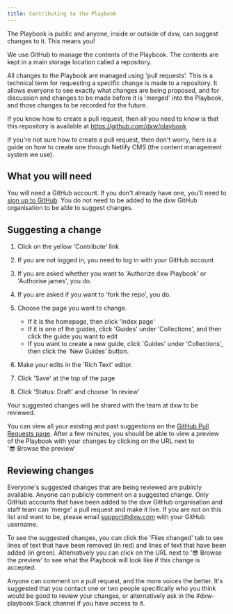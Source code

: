 ```yaml
---
title: Contributing to the Playbook
---
```

The Playbook is public and anyone, inside or outside of dxw, can suggest changes to it. This means you!

We use GitHub to manage the contents of the Playbook. The contents are kept in a main storage location called a repository.

All changes to the Playbook are managed using 'pull requests'. This is a technical term for requesting a specific change is made to a repository. It allows everyone to see exactly what changes are being proposed, and for discussion and changes to be made before it is 'merged' into the Playbook, and those changes to be recorded for the future.

If you know how to create a pull request, then all you need to know is that this repository is available at <https://github.com/dxw/playbook>

If you're not sure how to create a pull request, then don't worry, here is a guide on how to create one through Netlify CMS (the content management system we use).

## What you will need

You will need a GitHub account. If you don't already have one, you'll need to [sign up to GitHub](https://github.com/signup). You do not need to be added to the dxw GitHub organisation to be able to suggest changes.

## Suggesting a change

1. Click on the yellow 'Contribute' link
2. If you are not logged in, you need to log in with your GitHub account
3. If you are asked whether you want to 'Authorize dxw Playbook' or 'Authorise james', you do.
4. If you are asked if you want to 'fork the repo', you do.
5. Choose the page you want to change.

   * If it is the homepage, then click 'Index page'
   * If it is one of the guides, click 'Guides' under 'Collections', and then click the guide you want to edit
   * If you want to create a new guide, click 'Guides' under 'Collections', then click the 'New Guides' button.
6. Make your edits in the 'Rich Text' editor.
7. Click 'Save' at the top of the page
8. Click 'Status: Draft' and choose 'In review'

Your suggested changes will be shared with the team at dxw to be reviewed. 

You can view all your existing and past suggestions on the [GitHub Pull Requests page](https://github.com/dxw/playbook/pulls). After a few minutes, you should be able to view a preview of the Playbook with your changes by clicking on the URL next to '😎 Browse the preview'

## Reviewing changes

Everyone's suggested changes that are being reviewed are publicly available. Anyone can publicly comment on a suggested change. Only GitHub accounts that have been added to the dxw GitHub organisation and staff team can 'merge' a pull request and make it live. If you are not on this list and want to be, please email [support@dxw.com](mailto:support@dxw.com) with your GitHub username.

To see the suggested changes, you can click the 'Files changed' tab to see lines of text that have been removed (in red) and lines of text that have been added (in green). Alternatively you can click on the URL next to '😎 Browse the preview' to see what the Playbook will look like if this change is accepted.

Anyone can comment on a pull request, and the more voices the better. It's suggested that you contact one or two people specifically who you think would be good to review your changes, or alternatively ask in the #dxw-playbook Slack channel if you have access to it.
